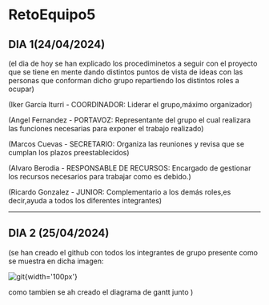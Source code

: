 # RetoEquipo5



## DIA 1(24/04/2024)

(el dia de hoy se han explicado los procediminetos a seguir con el proyecto que se tiene en mente dando distintos puntos de vista de ideas con las personas que conforman dicho grupo repartiendo los distintos roles a ocupar)

(Iker García Iturri - COORDINADOR: Liderar el grupo,máximo organizador)

(Angel Fernandez - PORTAVOZ: Representante del grupo el cual realizara las funciones necesarias para exponer el trabajo realizado)

(Marcos Cuevas - SECRETARIO: Organiza las reuniones y revisa que se cumplan los plazos preestablecidos)

(Alvaro Berodia - RESPONSABLE DE RECURSOS: Encargado de gestionar los recursos necesarios para trabajar como es debido.)

(Ricardo Gonzalez - JUNIOR: Complementario a los demás roles,es decir,ayuda a todos los diferentes integrantes) 

---
## DIA 2 (25/04/2024)

(se han creado el github con todos los integrantes de grupo presente como se muestra en dicha imagen:

![git](https://github.githubassets.com/images/modules/logos_page/GitHub-Mark.png){width='100px'}

como tambien se ah creado el diagrama de gantt junto 
 )
